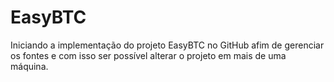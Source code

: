 # EasyBTC

Iniciando a implementação do projeto EasyBTC no GitHub afim de gerenciar os fontes e com isso ser possível alterar o projeto em mais de uma máquina.
